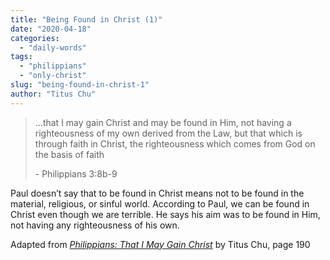 ```yaml
---
title: "Being Found in Christ (1)"
date: "2020-04-18"
categories: 
  - "daily-words"
tags: 
  - "philippians"
  - "only-christ"
slug: "being-found-in-christ-1"
author: "Titus Chu"
---
```


> ...that I may gain Christ and may be found in Him, not having a righteousness of my own derived from the Law, but that which is through faith in Christ, the righteousness which comes from God on the basis of faith
> 
> \- Philippians 3:8b-9

Paul doesn’t say that to be found in Christ means not to be found in the material, religious, or sinful world. According to Paul, we can be found in Christ even though we are terrible. He says his aim was to be found in Him, not having any righteousness of his own.

Adapted from _[Philippians: That I May Gain Christ](https://www.asweetsavor.org/book-philippians)_ by Titus Chu, page 190
